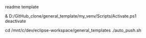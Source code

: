 readme template

& D:/GitHub_clone/general_template/my_venv/Scripts/Activate.ps1
deactivate


cd /mnt/c/dev/eclipse-workspace/general_templates
./auto_push.sh